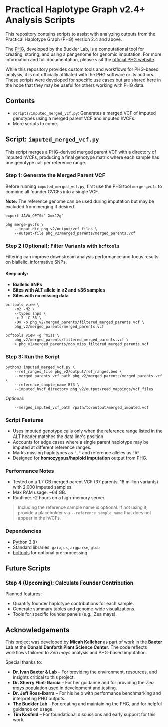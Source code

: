 # Practical Haplotype Graph v2.4+ Analysis Scripts

This repository contains scripts to assist with analyzing outputs from the Practical Haplotype Graph (PHG) version 2.4 and above.

The [PHG](https://github.com/maize-genetics/phg_v2), developed by the Buckler Lab, is a computational tool for creating, storing, and using a pangenome for genomic imputation. For more information and full documentation, please visit the [official PHG website](https://phg.maizegenetics.net/).

While this repository provides custom tools and workflows for PHG-based analysis, it is not officially affiliated with the PHG software or its authors. These scripts were developed for specific use cases but are shared here in the hope that they may be useful for others working with PHG data.



## Contents

- `scripts/imputed_merged_vcf.py`: Generates a merged VCF of imputed genotypes using a merged parent VCF and imputed hVCFs.
- More scripts to come.



## Script: `imputed_merged_vcf.py`

This script merges a PHG-derived merged parent VCF with a directory of imputed hVCFs, producing a final genotype matrix where each sample has one genotype call per reference range.



### Step 1: Generate the Merged Parent VCF

Before running `imputed_merged_vcf.py`, first use the PHG tool `merge-gvcfs` to combine all founder GVCFs into a single VCF.

**Note:** The reference genome can be used during imputation but may be excluded from merging if desired.

```
export JAVA_OPTS="-Xmx12g"

phg merge-gvcfs \
    --input-dir phg_v2/output/vcf_files \
    --output-file phg_v2/merged_parents/merged_parents.vcf
```



### Step 2 (Optional): Filter Variants with `bcftools`

Filtering can improve downstream analysis performance and focus results on biallelic, informative SNPs.

#### Keep only:
- **Biallelic SNPs**
- **Sites with ALT allele in ≥2 and ≤36 samples**
- **Sites with no missing data**

```
bcftools view \
    -m2 -M2 \
    --types snps \
    -c 2 -C 36 \
    -Ov -o phg_v2/merged_parents/filtered_merged_parents.vcf \
    phg_v2/merged_parents/merged_parents.vcf

bcftools view -g ^miss \
    phg_v2/merged_parents/filtered_merged_parents.vcf \
    > phg_v2/merged_parents/non_miss_filtered_merged_parents.vcf
```



### Step 3: Run the Script

```
python3 imputed_merged_vcf.py \
    --ref_ranges_file phg_v2/output/ref_ranges.bed \
    --merged_parents_vcf_path phg_v2/merged_parents/merged_parents.vcf \
    --reference_sample_name B73 \
    --imputed_hvcf_directory phg_v2/output/read_mappings/vcf_files
```

Optional:
```
    --merged_imputed_vcf_path /path/to/output/merged_imputed.vcf
```



### Script Features

- Uses imputed genotype calls only when the reference range listed in the ALT header matches the data line's position.
- Accounts for edge cases where a single parent haplotype may be imputed at different reference ranges.
- Marks missing haplotypes as `"."` and reference alleles as `"0"`.
- Designed for **homozygous/haploid imputation** output from PHG.



### Performance Notes

- Tested on a 1.7 GB merged parent VCF (37 parents, 16 million variants) with 2,000 imputed samples.
- Max RAM usage: ~64 GB.
- Runtime: ~2 hours on a high-memory server.

> Including the reference sample name is optional. If not using it, provide a placeholder via `--reference_sample_name` that does not appear in the hVCFs.



### Dependencies

- Python 3.8+
- Standard libraries: `gzip`, `os`, `argparse`, `glob`
- [bcftools](https://samtools.github.io/bcftools/) for optional pre-processing



## Future Scripts

### Step 4 (Upcoming): Calculate Founder Contribution

Planned features:
- Quantify founder haplotype contributions for each sample.
- Generate summary tables and genome-wide visualizations.
- Tools for specific founder panels (e.g., Zea mays).



## Acknowledgements

This project was developed by **Micah Kelleher** as part of work in the **Baxter Lab** at the **Donald Danforth Plant Science Center**. The code reflects workflows tailored to *Zea mays* analysis and PHG-based imputation.

Special thanks to:

- **Dr. Ivan Baxter & Lab** – For providing the environment, resources, and insights critical to this project.  
- **Dr. Sherry Flint-Garcia** – For her guidance and for providing the *Zea mays* population used in development and testing.  
- **Dr. Jeff Ross-Ibarra** – For his help with performance benchmarking and interpreting PHG outputs.  
- **The Buckler Lab** – For creating and maintaining the PHG, and for helpful guidance on usage.  
- **Tim Kosfeld** – For foundational discussions and early support for this work.
